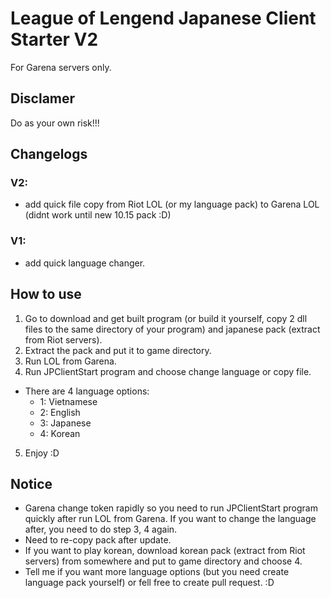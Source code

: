 # League of Lengend Japanese Client Starter V2

For Garena servers only.

## Disclamer
Do as your own risk!!!

## Changelogs
### V2:
- add quick file copy from Riot LOL (or my language pack) to Garena LOL (didnt work until new 10.15 pack :D)

### V1:
- add quick language changer.

## How to use
1. Go to download and get built program (or build it yourself, copy 2 dll files to the same directory of your program) and japanese pack (extract from Riot servers).
2. Extract the pack and put it to game directory.
3. Run LOL from Garena.
4. Run JPClientStart program and choose change language or copy file.
- There are 4 language options:
  - 1: Vietnamese
  - 2: English
  - 3: Japanese
  - 4: Korean
5. Enjoy :D

## Notice
- Garena change token rapidly so you need to run JPClientStart program quickly after run LOL from Garena. If you want to change the language after, you need to do step 3, 4 again.
- Need to re-copy pack after update.
- If you want to play korean, download korean pack (extract from Riot servers) from somewhere and put to game directory and choose 4.
- Tell me if you want more language options (but you need create language pack yourself) or fell free to create pull request. :D
